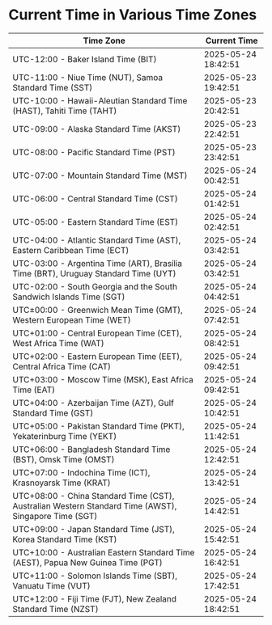 # Current Time in Various Time Zones

| Time Zone | Current Time |
|-----------|--------------|
| UTC-12:00 - Baker Island Time (BIT) | 2025-05-24 18:42:51 |
| UTC-11:00 - Niue Time (NUT), Samoa Standard Time (SST) | 2025-05-23 19:42:51 |
| UTC-10:00 - Hawaii-Aleutian Standard Time (HAST), Tahiti Time (TAHT) | 2025-05-23 20:42:51 |
| UTC-09:00 - Alaska Standard Time (AKST) | 2025-05-23 22:42:51 |
| UTC-08:00 - Pacific Standard Time (PST) | 2025-05-23 23:42:51 |
| UTC-07:00 - Mountain Standard Time (MST) | 2025-05-24 00:42:51 |
| UTC-06:00 - Central Standard Time (CST) | 2025-05-24 01:42:51 |
| UTC-05:00 - Eastern Standard Time (EST) | 2025-05-24 02:42:51 |
| UTC-04:00 - Atlantic Standard Time (AST), Eastern Caribbean Time (ECT) | 2025-05-24 03:42:51 |
| UTC-03:00 - Argentina Time (ART), Brasília Time (BRT), Uruguay Standard Time (UYT) | 2025-05-24 03:42:51 |
| UTC-02:00 - South Georgia and the South Sandwich Islands Time (SGT) | 2025-05-24 04:42:51 |
| UTC±00:00 - Greenwich Mean Time (GMT), Western European Time (WET) | 2025-05-24 07:42:51 |
| UTC+01:00 - Central European Time (CET), West Africa Time (WAT) | 2025-05-24 08:42:51 |
| UTC+02:00 - Eastern European Time (EET), Central Africa Time (CAT) | 2025-05-24 09:42:51 |
| UTC+03:00 - Moscow Time (MSK), East Africa Time (EAT) | 2025-05-24 09:42:51 |
| UTC+04:00 - Azerbaijan Time (AZT), Gulf Standard Time (GST) | 2025-05-24 10:42:51 |
| UTC+05:00 - Pakistan Standard Time (PKT), Yekaterinburg Time (YEKT) | 2025-05-24 11:42:51 |
| UTC+06:00 - Bangladesh Standard Time (BST), Omsk Time (OMST) | 2025-05-24 12:42:51 |
| UTC+07:00 - Indochina Time (ICT), Krasnoyarsk Time (KRAT) | 2025-05-24 13:42:51 |
| UTC+08:00 - China Standard Time (CST), Australian Western Standard Time (AWST), Singapore Time (SGT) | 2025-05-24 14:42:51 |
| UTC+09:00 - Japan Standard Time (JST), Korea Standard Time (KST) | 2025-05-24 15:42:51 |
| UTC+10:00 - Australian Eastern Standard Time (AEST), Papua New Guinea Time (PGT) | 2025-05-24 16:42:51 |
| UTC+11:00 - Solomon Islands Time (SBT), Vanuatu Time (VUT) | 2025-05-24 17:42:51 |
| UTC+12:00 - Fiji Time (FJT), New Zealand Standard Time (NZST) | 2025-05-24 18:42:51 |
